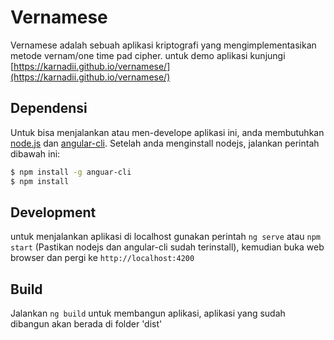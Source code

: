 # Vernamese

Vernamese adalah sebuah aplikasi kriptografi yang mengimplementasikan metode vernam/one time pad cipher. untuk demo aplikasi kunjungi [https://karnadii.github.io/vernamese/](https://karnadii.github.io/vernamese/)
## Dependensi
Untuk bisa menjalankan atau men-develope aplikasi ini, anda membutuhkan [node.js](https://nodejs.org/) dan [angular-cli](https://github.com/angular/angular-cli).
Setelah anda menginstall nodejs, jalankan perintah dibawah ini: 
```sh
$ npm install -g anguar-cli
$ npm install
```

## Development

untuk menjalankan aplikasi di localhost gunakan perintah `ng serve` atau `npm start` (Pastikan nodejs dan angular-cli sudah terinstall), kemudian buka web browser dan pergi ke `http://localhost:4200`

## Build

Jalankan `ng build` untuk membangun aplikasi, aplikasi yang sudah dibangun akan berada di folder 'dist'
